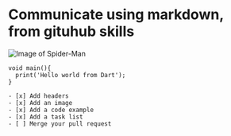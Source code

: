 # Communicate using markdown, from gituhub skills

![Image of Spider-Man](https://img2.rtve.es/i/?w=1600&i=1442912677842.jpg)

```
void main(){
  print('Hello world from Dart');
}

- [x] Add headers
- [x] Add an image
- [x] Add a code example
- [x] Add a task list
- [ ] Merge your pull request
